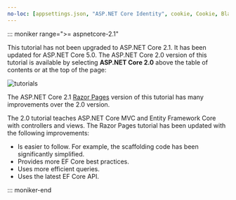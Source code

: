 ```yaml
---
no-loc: [appsettings.json, "ASP.NET Core Identity", cookie, Cookie, Blazor, "Blazor Server", "Blazor WebAssembly", "Identity", "Let's Encrypt", Razor, SignalR]
---
```

::: moniker range=">= aspnetcore-2.1"

This tutorial has not been upgraded to ASP.NET Core 2.1. It has been updated for ASP.NET Core 5.0.  The ASP.NET Core 2.0 version of this tutorial is available by selecting **ASP.NET Core 2.0** above the table of contents or at the top of the page:

![tutorials ](~//data/ef-rp/read-related-data/_static/2.1.png)

The ASP.NET Core 2.1 [Razor Pages](xref:data/ef-rp/intro) version of this tutorial has many improvements over the 2.0 version.

The 2.0 tutorial teaches ASP.NET Core MVC and Entity Framework Core with controllers and views. The Razor Pages tutorial has been updated with the following improvements:

* Is easier to follow. For example, the scaffolding code has been significantly simplified.
* Provides more EF Core best practices.
* Uses more efficient queries.
* Uses the latest EF Core API.

::: moniker-end
